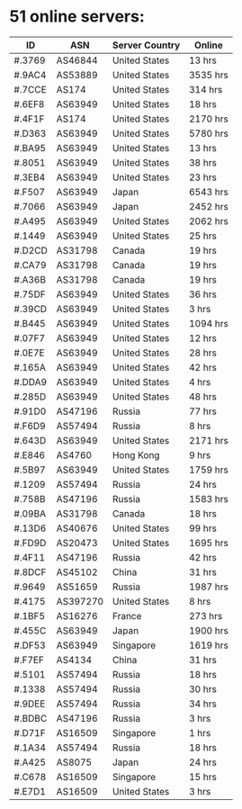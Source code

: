 # 51 online servers:

| ID | ASN | Server Country | Online |
| ------ | ------ | ------ | ------ |
| #.3769 | AS46844 | United States | 13 hrs |
| #.9AC4 | AS53889 | United States | 3535 hrs |
| #.7CCE | AS174 | United States | 314 hrs |
| #.6EF8 | AS63949 | United States | 18 hrs |
| #.4F1F | AS174 | United States | 2170 hrs |
| #.D363 | AS63949 | United States | 5780 hrs |
| #.BA95 | AS63949 | United States | 13 hrs |
| #.8051 | AS63949 | United States | 38 hrs |
| #.3EB4 | AS63949 | United States | 23 hrs |
| #.F507 | AS63949 | Japan | 6543 hrs |
| #.7066 | AS63949 | Japan | 2452 hrs |
| #.A495 | AS63949 | United States | 2062 hrs |
| #.1449 | AS63949 | United States | 25 hrs |
| #.D2CD | AS31798 | Canada | 19 hrs |
| #.CA79 | AS31798 | Canada | 19 hrs |
| #.A36B | AS31798 | Canada | 19 hrs |
| #.75DF | AS63949 | United States | 36 hrs |
| #.39CD | AS63949 | United States | 3 hrs |
| #.B445 | AS63949 | United States | 1094 hrs |
| #.07F7 | AS63949 | United States | 12 hrs |
| #.0E7E | AS63949 | United States | 28 hrs |
| #.165A | AS63949 | United States | 42 hrs |
| #.DDA9 | AS63949 | United States | 4 hrs |
| #.285D | AS63949 | United States | 48 hrs |
| #.91D0 | AS47196 | Russia | 77 hrs |
| #.F6D9 | AS57494 | Russia | 8 hrs |
| #.643D | AS63949 | United States | 2171 hrs |
| #.E846 | AS4760 | Hong Kong | 9 hrs |
| #.5B97 | AS63949 | United States | 1759 hrs |
| #.1209 | AS57494 | Russia | 24 hrs |
| #.758B | AS47196 | Russia | 1583 hrs |
| #.09BA | AS31798 | Canada | 18 hrs |
| #.13D6 | AS40676 | United States | 99 hrs |
| #.FD9D | AS20473 | United States | 1695 hrs |
| #.4F11 | AS47196 | Russia | 42 hrs |
| #.8DCF | AS45102 | China | 31 hrs |
| #.9649 | AS51659 | Russia | 1987 hrs |
| #.4175 | AS397270 | United States | 8 hrs |
| #.1BF5 | AS16276 | France | 273 hrs |
| #.455C | AS63949 | Japan | 1900 hrs |
| #.DF53 | AS63949 | Singapore | 1619 hrs |
| #.F7EF | AS4134 | China | 31 hrs |
| #.5101 | AS57494 | Russia | 18 hrs |
| #.1338 | AS57494 | Russia | 30 hrs |
| #.9DEE | AS57494 | Russia | 34 hrs |
| #.BDBC | AS47196 | Russia | 3 hrs |
| #.D71F | AS16509 | Singapore | 1 hrs |
| #.1A34 | AS57494 | Russia | 18 hrs |
| #.A425 | AS8075 | Japan | 24 hrs |
| #.C678 | AS16509 | Singapore | 15 hrs |
| #.E7D1 | AS16509 | United States | 3 hrs |

